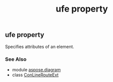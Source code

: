 ﻿---
title: ufe property
second_title: Aspose.Diagram for Python via .NET API References
description: 
type: docs
weight: 30
url: /python-net/aspose.diagram/conlinerouteext/ufe/
is_root: false
---

## ufe property


Specifies attributes of an element.

### See Also
* module [aspose.diagram](../../)
* class [ConLineRouteExt](/diagram/python-net/aspose.diagram/conlinerouteext)
